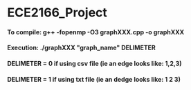 # ECE2166_Project
#### To compile: g++ -fopenmp -O3 graphXXX.cpp -o graphXXX
####
#### Execution: ./graphXXX "graph_name" DELIMETER
#### DELIMETER = 0 if using csv file (ie an edge looks like: 1,2,3)
#### DELIMETER = 1 if using txt file (ie an dedge looks like: 1 2 3)
